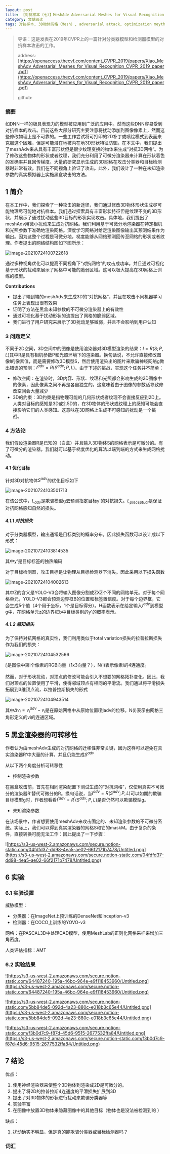 ```yaml
---
layout: post
title: 【对抗样本（七）】MeshAdv Adversarial Meshes for Visual Recognition
category: 文献阅读
tags: 对抗样本, 3D物体网格（Mesh）, adversarial attack, optimization meythod
---
```


> 导语：这是发表在2019年CVPR上的一篇针对分类器模型和检测器模型的对抗样本攻击的工作。
>
> address:[https://openaccess.thecvf.com/content_CVPR_2019/papers/Xiao_MeshAdv_Adversarial_Meshes_for_Visual_Recognition_CVPR_2019_paper.pdf](https://openaccess.thecvf.com/content_CVPR_2019/papers/Xiao_MeshAdv_Adversarial_Meshes_for_Visual_Recognition_CVPR_2019_paper.pdf)
>
> github:  

### 摘要

如DNN一样的极具表现力的模型被应用到广泛的应用中。然而这些DNN容易受到对抗样本的攻击。目前这些大部分研究主要注意将扰动添加到图像像素上，然而这些修改物理上是不可靠的。一些工作尝试将可打印的2D补丁或喷绘模式到表面来克服这个困难，但是可能潜在地被内在地3D形状特征防御。在本文中，我们提出了meshAdv来从具有丰富形状但是很少纹理变换的物体来生成“对抗3D网格”。为了修改这些物体的形状或者纹理，我们充分利用了可微分渲染器来计算在形状着色的准确率并且回传梯度。大量的研究显示生成的3D网格在攻击分类器和目标检测器时非常有效。我们在不同视角上验证了攻击。此外，我们设计了一种在未知渲染参数的真实模拟器上实施黑盒攻击的方法。

## 1 简介

在本工作中，我们探索了一种攻击的新途径，我们通过修改3D物体形状生成尽可能物理尽可能地对抗样本。我们通过探索具有丰富形状特征但是纹理不变的3D形状，并展示了通过扰动这些3D目标的形状实现攻击。具体地，我们提出了meshAdv用微小扰动来生成对抗网格。我们利用基于可微分地渲染器在特定相机和光照参数下准确地渲染网格。深度学习网络对给定渲染图像输出其预测结果作为输出。因为这整个过程是可微分地，梯度能够从网络预测回传至网格的形状或者纹理。作者提出的网络结构图如下图所示：

![image-20210724100722618](F:\PersonalBlog\winterwindwang.github.io\assets\img\2021-07-04-mesh_adv_framework.png)

通过多种视角优化可以提高不同视角下“对抗网格”的攻击成功率。并且通过可视化基于形状的扰动来展示了网格中可能的脆弱区域。这可以极大提高在3D网格上训练的模型。

**Contributions**

+ 提出了端到端的meshAdv来生成3D的“对抗网格”，并且在攻击不同机器学习任务上表现出很有效果
+ 证明了方法在黑盒未知参数的不可微分渲染器上的有效性
+ 通过可视化基于扰动形状的流提出了网格的脆弱区域。
+ 我们进行了用户研究来展示了3D扰动足够微弱，并且不会影响到用户认知

### 3 问题定义

不同于2D空间，3D空间中的图像是使用渲染器对3D模型渲染的结果：$I=R(S;P,L)$​其中R是具有相机参数P和光照环境下的渲染器。换句话说，不允许直接修改图像I的像素值，而是需要修改3D模型S，然后使用渲染出的图片来欺骗神经网络g做出错误的预测：$I^{adv}=R(S^{adv};P,L)$​。由于下述的挑战，实现这个任务并不简单：

+ 修改空间：在渲染时，3D内容、形状、纹理和光照都会影响生成的2D图像中的像素，因此像素之间不再是各自独立的。这意味着由于图像的参数话导致修改空间会大量减少
+ 3D的约束：3D约束是指物理可能的几何形状或者纹理不会直接反应到2D上。人类对目标的感知是3D或2.5D的，在3D物体的形状或纹理上的感知可能会直接影响它们的人类感知。这意味在3D网格上生成不可感知的扰动是一个挑战。

### 4 方法论

我们假设渲染器R是已知的（白盒）并且输入3D物体S的网格表示是可微分的。有了可微分的渲染器，我们就可以基于梯度优化的算法以端到端的方式来生成网格扰动。

#### 4.1 优化目标

针对3D对抗物体$S^{adv}$的优化目标如下

![image-20210724103501713](C:\Users\wdh\AppData\Roaming\Typora\typora-user-images\image-20210724103501713.png)

在该公式中，$L_{adv}$是欺骗模型g去预测指定目标y'的对抗损失。$L_{preceptual}$是保证对抗网格感知自然的损失。

##### 4.1.1 对抗损失

对于分类器模型，输出通常是目标类别的概率分布，因此损失函数可以设计成以下形式：

![image-20210724103814535](F:\PersonalBlog\winterwindwang.github.io\assets\img\2021-07-04-mesh_adv_eq2.png)

其中y'是目标标签的独热编码

对于目标检测器，攻击目标是让物理从目标检测器下消失。因此采用以下损失函数

![image-20210724104002613](F:\PersonalBlog\winterwindwang.github.io\assets\img\2021-07-04-mesh_adv_eq3.png)

其中Z的含义是YOLO-V3会将输入图像分割成ZXZ个不同的网格单元。对于每个网格单元，YOLO-V3都会预测边界框B的位置和标签置信度。对于每个边界框，它会生成5个值（4个用于坐标，1个是目标得分）。H函数表示在给定输入$I^{adv}$​​到模型g中，在网格单元z的边界框b中目标类别的y'的概率表示。

##### 4.1.2 感知损失

为了保持对抗网格的真实性，我们利用类似于total variation损失的拉普拉斯损失作为我们的损失：

![image-20210724104532566](F:\PersonalBlog\winterwindwang.github.io\assets\img\2021-07-04-mesh_adv_eq4.png)

$I_i$​是图像中第i个像素的RGB向量（1x3向量？），N(i)表示像素i的4连通度。

然而，对于形状扰动，对顶点的修改可能会引入不想要的网格拓扑变化。因此，我们对顶点的位置使用了平滑，使得邻域顶点有相同的平滑流。我们通过将平滑损失拓展到3维顶点流，以拉普拉斯损失的形式

![image-20210724104943514](F:\PersonalBlog\winterwindwang.github.io\assets\img\2021-07-04-mesh_adv_eq5.png)

其中$\Delta v_i=v^{adv}_i-v_i$​是在原始网格中从原始位置i到adv的位移。N(i)表示由网格三角形定义的vi的连通区域。

## 5 黑盒渲染器的可转移性

作者认为由meshAdv生成的对抗网格的迁移性非常关键，因为这样可以避免在真实渲染器R‘中大量的计算，并且仍能生成$S^{adv}$

从以下两个角度分析可转移性

- 控制渲染参数

在黑盒攻击前，首先在相同渲染配置下测试生成的“对抗网格”，仅使用真实不可微分的渲染器R’替代可微分的R。换句话说，当$I^{adv}=R(S^{adv};P,L)$可以如期的欺骗目标模型g时，作者想看看$I^{'adv}=R^{’}(S^{adv};P,L)$是否仍然可以欺骗模型g。

- 未知渲染参数

在该场景中，作者想要使用meshAdv来攻击固定的、未知渲染参数的不可微分系统。实际上，我们可以得到真实渲染器的网格S和它的maskM。由于复杂的条件，直接转换可能无法工作：因此提出了一下步骤：

![https://s3-us-west-2.amazonaws.com/secure.notion-static.com/04fdfd37-dd98-4ea5-ae02-66f2171b7478/Untitled.png](https://s3-us-west-2.amazonaws.com/secure.notion-static.com/04fdfd37-dd98-4ea5-ae02-66f2171b7478/Untitled.png)

## 6 实验

### 6.1 实验设置

威胁模型：

- 分类器：在ImageNet上预训练的DenseNet和Inception-v3
- 检测器：在COCO上训练的YOVO-v3

网格：在PASCAL3D中处理CAD模型，使用MeshLab的正则化网格采样来增加三角密度。

人类评估指标：AMT

### 6.2 实验结果

![https://s3-us-west-2.amazonaws.com/secure.notion-static.com/64487240-195a-46bc-964e-e9f118453960/Untitled.png](https://s3-us-west-2.amazonaws.com/secure.notion-static.com/64487240-195a-46bc-964e-e9f118453960/Untitled.png)

![https://s3-us-west-2.amazonaws.com/secure.notion-static.com/5bb84de5-092d-4a23-880c-e018b3c65e44/Untitled.png](https://s3-us-west-2.amazonaws.com/secure.notion-static.com/5bb84de5-092d-4a23-880c-e018b3c65e44/Untitled.png)

![https://s3-us-west-2.amazonaws.com/secure.notion-static.com/f3b0d7c9-f87d-45d6-9515-2677532ffa84/Untitled.png](https://s3-us-west-2.amazonaws.com/secure.notion-static.com/f3b0d7c9-f87d-45d6-9515-2677532ffa84/Untitled.png)

## 7 结论

优点：

1. 使用神经渲染器来使整个3D物体到渲染成2D是可微分的。
2. 提出了将2D的拉普拉斯4连通度的平滑损失扩展到3D
3. 提出了对3D物体的形状进行扰动来欺骗分类器等
4. 实验丰富
5. 在图像中放置3D物体来隐藏图像中的其他目标（物体也是没法被检测到的 ）

缺点：

1. 扰动确实不明显，但是真的能欺骗分类器或目标检测器吗？

### 词汇

